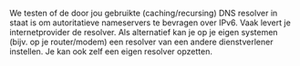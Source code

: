 We testen of de door jou gebruikte (caching/recursing) DNS resolver in staat is om autoritatieve nameservers te bevragen over IPv6. Vaak levert je internetprovider de resolver. Als alternatief kan je op je eigen systemen (bijv. op je router/modem) een resolver van een andere dienstverlener instellen. Je kan ook zelf een eigen resolver opzetten.
